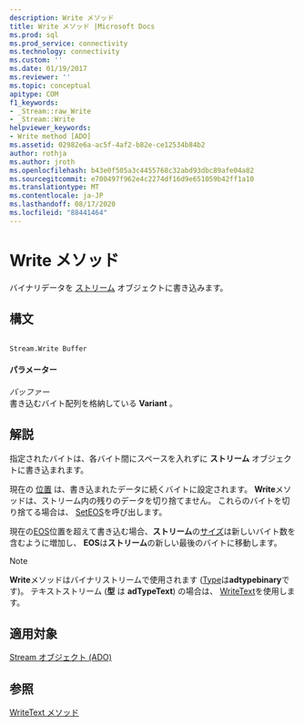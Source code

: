 ```yaml
---
description: Write メソッド
title: Write メソッド |Microsoft Docs
ms.prod: sql
ms.prod_service: connectivity
ms.technology: connectivity
ms.custom: ''
ms.date: 01/19/2017
ms.reviewer: ''
ms.topic: conceptual
apitype: COM
f1_keywords:
- _Stream::raw_Write
- _Stream::Write
helpviewer_keywords:
- Write method [ADO]
ms.assetid: 02982e6a-ac5f-4af2-b82e-ce12534b84b2
author: rothja
ms.author: jroth
ms.openlocfilehash: b43e0f505a3c4455768c32abd93dbc89afe04a82
ms.sourcegitcommit: e700497f962e4c2274df16d9e651059b42ff1a10
ms.translationtype: MT
ms.contentlocale: ja-JP
ms.lasthandoff: 08/17/2020
ms.locfileid: "88441464"
---
```

# <a name="write-method"></a>Write メソッド
バイナリデータを [ストリーム](../../../ado/reference/ado-api/stream-object-ado.md) オブジェクトに書き込みます。  
  
## <a name="syntax"></a>構文  
  
```  
  
Stream.Write Buffer  
```  
  
#### <a name="parameters"></a>パラメーター  
 *バッファー*  
 書き込むバイト配列を格納している **Variant** 。  
  
## <a name="remarks"></a>解説  
 指定されたバイトは、各バイト間にスペースを入れずに **ストリーム** オブジェクトに書き込まれます。  
  
 現在の [位置](../../../ado/reference/ado-api/position-property-ado.md) は、書き込まれたデータに続くバイトに設定されます。 **Write**メソッドは、ストリーム内の残りのデータを切り捨てません。 これらのバイトを切り捨てる場合は、 [SetEOS](../../../ado/reference/ado-api/seteos-method.md)を呼び出します。  
  
 現在の[EOS](../../../ado/reference/ado-api/eos-property.md)位置を超えて書き込む場合、**ストリーム**の[サイズ](../../../ado/reference/ado-api/size-property-ado-stream.md)は新しいバイト数を含むように増加し、 **EOS**は**ストリーム**の新しい最後のバイトに移動します。  
  
> [!NOTE]
>  **Write**メソッドはバイナリストリームで使用されます ([Type](../../../ado/reference/ado-api/type-property-ado-stream.md)は**adtypebinary**です)。 テキストストリーム (**型** は **adTypeText**) の場合は、 [WriteText](../../../ado/reference/ado-api/writetext-method.md)を使用します。  
  
## <a name="applies-to"></a>適用対象  
 [Stream オブジェクト (ADO)](../../../ado/reference/ado-api/stream-object-ado.md)  
  
## <a name="see-also"></a>参照  
 [WriteText メソッド](../../../ado/reference/ado-api/writetext-method.md)

